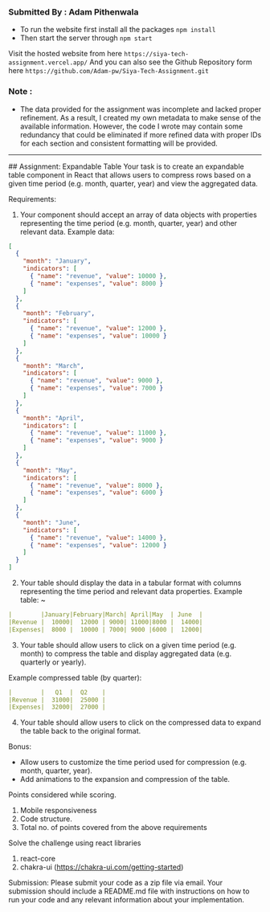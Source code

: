 ### Submitted By : Adam Pithenwala

- To run the website first install all the packages `npm install`
- Then start the server through `npm start`

Visit the hosted website from here `https://siya-tech-assignment.vercel.app/`
And you can also see the Github Repository form here `https://github.com/Adam-pw/Siya-Tech-Assignment.git`

### Note :

- The data provided for the assignment was incomplete and lacked proper refinement. As a result, I created my own metadata to make sense of the available information. However, the code I wrote may contain some redundancy that could be eliminated if more refined data with proper IDs for each section and consistent formatting will be provided.

<hr>
## Assignment: Expandable Table
Your task is to create an expandable table component in React that allows users to compress rows based on a given time period (e.g. month, quarter, year) and view the aggregated data.

Requirements:

1. Your component should accept an array of data objects with properties representing the time period (e.g. month, quarter, year) and other relevant data.
   Example data:

```json
[
  {
    "month": "January",
    "indicators": [
      { "name": "revenue", "value": 10000 },
      { "name": "expenses", "value": 8000 }
    ]
  },
  {
    "month": "February",
    "indicators": [
      { "name": "revenue", "value": 12000 },
      { "name": "expenses", "value": 10000 }
    ]
  },
  {
    "month": "March",
    "indicators": [
      { "name": "revenue", "value": 9000 },
      { "name": "expenses", "value": 7000 }
    ]
  },
  {
    "month": "April",
    "indicators": [
      { "name": "revenue", "value": 11000 },
      { "name": "expenses", "value": 9000 }
    ]
  },
  {
    "month": "May",
    "indicators": [
      { "name": "revenue", "value": 8000 },
      { "name": "expenses", "value": 6000 }
    ]
  },
  {
    "month": "June",
    "indicators": [
      { "name": "revenue", "value": 14000 },
      { "name": "expenses", "value": 12000 }
    ]
  }
]
```

2. Your table should display the data in a tabular format with columns representing the time period and relevant data properties.
   Example table:
   ~

```yaml
|	     |January|February|March| April|May  | June  |
|Revenue | 	10000|	12000 |	9000| 11000|8000 |	14000|
|Expenses|	8000 |	10000 |	7000| 9000 |6000 |	12000|
```

3. Your table should allow users to click on a given time period (e.g. month) to compress the table and display aggregated data (e.g. quarterly or yearly).

Example compressed table (by quarter):

```yaml
|	     |   Q1  |  Q2    |
|Revenue | 	31000|	25000 |
|Expenses|	32000|	27000 |
```

4. Your table should allow users to click on the compressed data to expand the table back to the original format.

Bonus:

- Allow users to customize the time period used for compression (e.g. month, quarter, year).
- Add animations to the expansion and compression of the table.

Points considered while scoring.

1. Mobile responsiveness
2. Code structure.
3. Total no. of points covered from the above requirements

Solve the challenge using react libraries

1. react-core
2. chakra-ui (https://chakra-ui.com/getting-started)

Submission:
Please submit your code as a zip file via email. Your submission should include a README.md file with instructions on how to run your code and any relevant information about your implementation.
